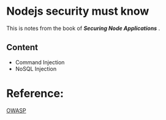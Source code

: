 # Nodejs security must know
This is notes from the book of __*Securing Node Applications*__ .

## Content
 - Command Injection
 - NoSQL Injection


# Reference:
[OWASP](https://www.owasp.org/index.php/Main_Page)